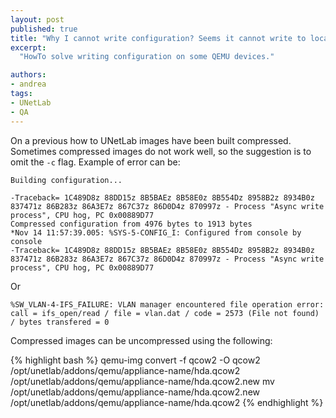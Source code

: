```yaml
---
layout: post
published: true
title: "Why I cannot write configuration? Seems it cannot write to local disk."
excerpt:
  "HowTo solve writing configuration on some QEMU devices."

authors:
- andrea
tags:
- UNetLab
- QA
---
```

On a previous how to UNetLab images have been built compressed. Sometimes compressed images do not work well, so the suggestion is to omit the `-c` flag. Example of error can be:

~~~
Building configuration...

-Traceback= 1C489D8z 88DD15z 8B5BAEz 8B58E0z 8B554Dz 8958B2z 8934B0z 837471z 86B283z 86A3E7z 867C37z 86D0D4z 870997z - Process "Async write process", CPU hog, PC 0x00889D77
Compressed configuration from 4976 bytes to 1913 bytes
*Nov 14 11:57:39.005: %SYS-5-CONFIG_I: Configured from console by console
-Traceback= 1C489D8z 88DD15z 8B5BAEz 8B58E0z 8B554Dz 8958B2z 8934B0z 837471z 86B283z 86A3E7z 867C37z 86D0D4z 870997z - Process "Async write process", CPU hog, PC 0x00889D77
~~~

Or

~~~
%SW_VLAN-4-IFS_FAILURE: VLAN manager encountered file operation error: call = ifs_open/read / file = vlan.dat / code = 2573 (File not found) / bytes transfered = 0
~~~

Compressed images can be uncompressed using the following:

{% highlight bash %}
qemu-img convert -f qcow2 -O qcow2 /opt/unetlab/addons/qemu/appliance-name/hda.qcow2 /opt/unetlab/addons/qemu/appliance-name/hda.qcow2.new
mv /opt/unetlab/addons/qemu/appliance-name/hda.qcow2.new /opt/unetlab/addons/qemu/appliance-name/hda.qcow2
{% endhighlight %}
